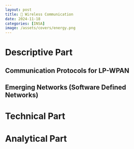 ```yaml
---
layout: post
title: 📶 Wireless Communication
date: 2024-11-18
categories: [INSA]
image: /assets/covers/energy.png
---
```


# Descriptive Part

## Communication Protocols for LP-WPAN

## Emerging Networks (Software Defined Networks)

# Technical Part

# Analytical Part